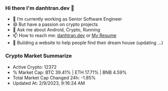 ### Hi there I'm danhtran.dev 👋

- 🔭 I’m currently working as Senior Software Engineer
- 😄 But have a passion on crypto projects
- 💬 Ask me about Android, Crypto, Running 
- 📫 How to reach me: <a href="https://danhtran.dev" target="_blank">danhtran.dev</a> or <a href="Dan-Resume.pdf" target="_blank">My Resume</a>
- 🌱 Building a website to help people find their dream house (updating ...)

### Crypto Market Summarize
- Active Crypto: 12372
- % Market Cap: BTC 39.41% | ETH 17.71% | BNB 4.59%
- Total Market Cap Changed 24h: -1.85%
- Updated At: 2/9/2023, 9:16:24 AM
